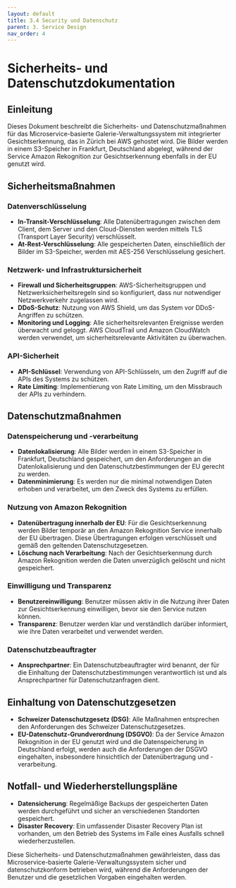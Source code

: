 ```yaml
---
layout: default
title: 3.4 Security und Datenschutz
parent: 3. Service Design
nav_order: 4
---
```

# Sicherheits- und Datenschutzdokumentation

## Einleitung
Dieses Dokument beschreibt die Sicherheits- und Datenschutzmaßnahmen für das Microservice-basierte Galerie-Verwaltungssystem mit integrierter Gesichtserkennung, das in Zürich bei AWS gehostet wird. Die Bilder werden in einem S3-Speicher in Frankfurt, Deutschland abgelegt, während der Service Amazon Rekognition zur Gesichtserkennung ebenfalls in der EU genutzt wird.

## Sicherheitsmaßnahmen

### Datenverschlüsselung
- **In-Transit-Verschlüsselung**: Alle Datenübertragungen zwischen dem Client, dem Server und den Cloud-Diensten werden mittels TLS (Transport Layer Security) verschlüsselt.
- **At-Rest-Verschlüsselung**: Alle gespeicherten Daten, einschließlich der Bilder im S3-Speicher, werden mit AES-256 Verschlüsselung gesichert.

### Netzwerk- und Infrastruktursicherheit
- **Firewall und Sicherheitsgruppen**: AWS-Sicherheitsgruppen und Netzwerksicherheitsregeln sind so konfiguriert, dass nur notwendiger Netzwerkverkehr zugelassen wird.
- **DDoS-Schutz**: Nutzung von AWS Shield, um das System vor DDoS-Angriffen zu schützen.
- **Monitoring und Logging**: Alle sicherheitsrelevanten Ereignisse werden überwacht und geloggt. AWS CloudTrail und Amazon CloudWatch werden verwendet, um sicherheitsrelevante Aktivitäten zu überwachen.

### API-Sicherheit
- **API-Schlüssel**: Verwendung von API-Schlüsseln, um den Zugriff auf die APIs des Systems zu schützen.
- **Rate Limiting**: Implementierung von Rate Limiting, um den Missbrauch der APIs zu verhindern.

## Datenschutzmaßnahmen

### Datenspeicherung und -verarbeitung
- **Datenlokalisierung**: Alle Bilder werden in einem S3-Speicher in Frankfurt, Deutschland gespeichert, um den Anforderungen an die Datenlokalisierung und den Datenschutzbestimmungen der EU gerecht zu werden.
- **Datenminimierung**: Es werden nur die minimal notwendigen Daten erhoben und verarbeitet, um den Zweck des Systems zu erfüllen.

### Nutzung von Amazon Rekognition
- **Datenübertragung innerhalb der EU**: Für die Gesichtserkennung werden Bilder temporär an den Amazon Rekognition Service innerhalb der EU übertragen. Diese Übertragungen erfolgen verschlüsselt und gemäß den geltenden Datenschutzgesetzen.
- **Löschung nach Verarbeitung**: Nach der Gesichtserkennung durch Amazon Rekognition werden die Daten unverzüglich gelöscht und nicht gespeichert.

### Einwilligung und Transparenz
- **Benutzereinwilligung**: Benutzer müssen aktiv in die Nutzung ihrer Daten zur Gesichtserkennung einwilligen, bevor sie den Service nutzen können.
- **Transparenz**: Benutzer werden klar und verständlich darüber informiert, wie ihre Daten verarbeitet und verwendet werden.

### Datenschutzbeauftragter
- **Ansprechpartner**: Ein Datenschutzbeauftragter wird benannt, der für die Einhaltung der Datenschutzbestimmungen verantwortlich ist und als Ansprechpartner für Datenschutzanfragen dient.

## Einhaltung von Datenschutzgesetzen
- **Schweizer Datenschutzgesetz (DSG)**: Alle Maßnahmen entsprechen den Anforderungen des Schweizer Datenschutzgesetzes.
- **EU-Datenschutz-Grundverordnung (DSGVO)**: Da der Service Amazon Rekognition in der EU genutzt wird und die Datenspeicherung in Deutschland erfolgt, werden auch die Anforderungen der DSGVO eingehalten, insbesondere hinsichtlich der Datenübertragung und -verarbeitung.

## Notfall- und Wiederherstellungspläne
- **Datensicherung**: Regelmäßige Backups der gespeicherten Daten werden durchgeführt und sicher an verschiedenen Standorten gespeichert.
- **Disaster Recovery**: Ein umfassender Disaster Recovery Plan ist vorhanden, um den Betrieb des Systems im Falle eines Ausfalls schnell wiederherzustellen.

Diese Sicherheits- und Datenschutzmaßnahmen gewährleisten, dass das Microservice-basierte Galerie-Verwaltungssystem sicher und datenschutzkonform betrieben wird, während die Anforderungen der Benutzer und die gesetzlichen Vorgaben eingehalten werden.